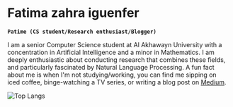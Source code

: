 # Fatima zahra iguenfer

**`Patime (CS student/Research enthusiast/Blogger)`**

I am a senior Computer Science student at Al Akhawayn University with a concentration in Artificial Intelligence and a minor in Mathematics. I am deeply enthusiastic about conducting research that combines these fields, and particularly fascinated by Natural Language Processing. A fun fact about me is when I'm not studying/working, you can find me sipping on iced coffee, binge-watching a TV series, or writing a blog post on [Medium](https://medium.com/@fz.iguenfer).


![Top Langs](https://github-readme-stats.vercel.app/api/top-langs/?username=patime07&layout=compact&theme=light&langs_count=10)

